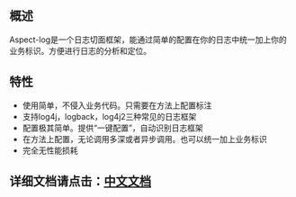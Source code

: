 ## 概述
Aspect-log是一个日志切面框架，能通过简单的配置在你的日志中统一加上你的业务标识。方便进行日志的分析和定位。

## 特性
* 使用简单，不侵入业务代码。只需要在方法上配置标注
* 支持log4j，logback，log4j2三种常见的日志框架
* 配置极其简单。提供“一键配置”，自动识别日志框架
* 在方法上配置，无论调用多深或者异步调用。也可以统一加上业务标识
* 完全无性能损耗

## 详细文档请点击：[中文文档](https://bryan31.gitee.io/aspect-log)

